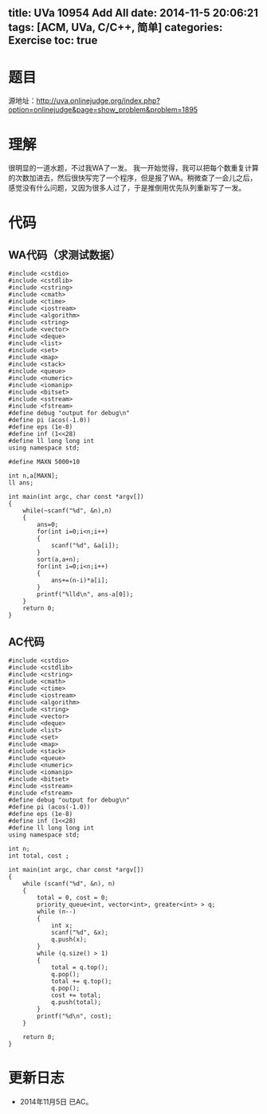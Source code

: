 title: UVa 10954 Add All
date: 2014-11-5 20:06:21
tags: [ACM, UVa, C/C++, 简单]
categories: Exercise
toc: true
---
# 题目	
源地址：http://uva.onlinejudge.org/index.php?option=onlinejudge&page=show_problem&problem=1895

# 理解
很明显的一道水题，不过我WA了一发。
我一开始觉得，我可以把每个数重复计算的次数加进去，然后很快写完了一个程序，但是报了WA。稍微查了一会儿之后，感觉没有什么问题，又因为很多人过了，于是推倒用优先队列重新写了一发。

<!-- more -->

# 代码

## WA代码（求测试数据）
```
#include <cstdio>
#include <cstdlib>
#include <cstring>
#include <cmath>
#include <ctime>
#include <iostream>
#include <algorithm>
#include <string>
#include <vector>
#include <deque>
#include <list>
#include <set>
#include <map>
#include <stack>
#include <queue>
#include <numeric>
#include <iomanip>
#include <bitset>
#include <sstream>
#include <fstream>
#define debug "output for debug\n"
#define pi (acos(-1.0))
#define eps (1e-8)
#define inf (1<<28)
#define ll long long int
using namespace std;

#define MAXN 5000+10

int n,a[MAXN];
ll ans;

int main(int argc, char const *argv[])
{
	while(~scanf("%d", &n),n)
    {
        ans=0;
        for(int i=0;i<n;i++)
        {
            scanf("%d", &a[i]);
        }
        sort(a,a+n);
        for(int i=0;i<n;i++)
        {
            ans+=(n-i)*a[i];
        }
        printf("%lld\n", ans-a[0]);
    }
	return 0;
}
```

## AC代码
```
#include <cstdio>
#include <cstdlib>
#include <cstring>
#include <cmath>
#include <ctime>
#include <iostream>
#include <algorithm>
#include <string>
#include <vector>
#include <deque>
#include <list>
#include <set>
#include <map>
#include <stack>
#include <queue>
#include <numeric>
#include <iomanip>
#include <bitset>
#include <sstream>
#include <fstream>
#define debug "output for debug\n"
#define pi (acos(-1.0))
#define eps (1e-8)
#define inf (1<<28)
#define ll long long int
using namespace std;

int n;
int total, cost ;

int main(int argc, char const *argv[])
{
    while (scanf("%d", &n), n)
    {
        total = 0, cost = 0;
        priority_queue<int, vector<int>, greater<int> > q;
        while (n--)
        {
            int x;
            scanf("%d", &x);
            q.push(x);
        }
        while (q.size() > 1)
        {
            total = q.top();
            q.pop();
            total += q.top();
            q.pop();
            cost += total;
            q.push(total);
        }
        printf("%d\n", cost);
    }

    return 0;
}
```

# 更新日志
- 2014年11月5日 已AC。
